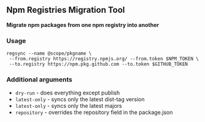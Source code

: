 ## Npm Registries Migration Tool

**Migrate npm packages from one npm registry into another**

### Usage
```shell script
regsync --name @scope/pkgname \
 --from.registry https://registry.npmjs.org/ --from.token $NPM_TOKEN \
 --to.registry https://npm.pkg.github.com --to.token $GITHUB_TOKEN
```

### Additional arguments
* `dry-run` - does everything except publish
* `latest-only` - syncs only the latest dist-tag version
* `latest-only` - syncs only the latest majors
* `repository` - overrides the repository field in the package.json
